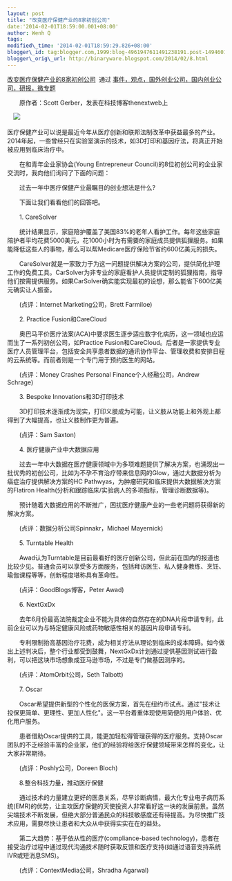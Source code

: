 ```yaml
--- 
layout: post 
title: "改变医疗保健产业的8家初创公司" 
date:'2014-02-01T18:59:00.001+08:00' 
author: Wenh Q
tags:
modified\_time: '2014-02-01T18:59:29.826+08:00' 
blogger\_id: tag:blogger.com,1999:blog-4961947611491238191.post-1494601763226067721
blogger\_orig\_url: http://binaryware.blogspot.com/2014/02/8.html
---
```

[改变医疗保健产业的8家初创公司](http://www.kuailiyu.com/article/8115.html)  通过
[事件，观点，国外创业公司，国内创业公司，研报，微专题](http://www.kuailiyu.com/)



　　原作者：Scott Gerber，发表在科技博客thenextweb上



　![](https://images-blogger-opensocial.googleusercontent.com/gadgets/proxy?url=http%3A%2F%2Fwww.kuailiyu.com%2Fuploadfile%2F2014%2F0201%2F20140201110229123.png&container=blogger&gadget=a&rewriteMime=image%2F*)　



医疗保健产业可以说是最近今年从医疗创新和联邦法制改革中获益最多的产业。2014年起，一些曾经只在实验室演示的技术，如3D打印和基因疗法，将真正开始被应用到临床治疗中。



　　在和青年企业家协会(Young Entrepreneur
Council)的8位初创公司的企业家交流时，我向他们询问了下面的问题：



　　过去一年中医疗保健产业最瞩目的创业想法是什么?



　　下面让我们看看他们的回答吧。



　　1. CareSolver



　　统计结果显示，家庭陪护覆盖了美国83%的老年人看护工作。每年这些家庭陪护者平均花费5000美元，花1000小时为有需要的家庭成员提供狐狸服务。如果能降低这些人的事物，那么可以帮Medicare医疗保险节省约600亿美元的损失。



　　CareSolver就是一家致力于为这一问题提供解决方案的公司，提供简化护理工作的免费工具。CarSolver为非专业的家庭看护人员提供定制的狐狸指南，指导他们按需提供服务。如果CarSolver确实能实现最初的设想，那么能省下600亿美元确实让人振奋。



　　(点评：Internet Marketing公司，Brett Farmiloe)



　　2. Practice Fusion和CareCloud



　　奥巴马平价医疗法案(ACA)中要求医生逐步适应数字化病历，这一领域也应运而生了一系列初创公司，如Practice
Fusion和CareCloud。后者是一家提供专业医疗人员管理平台，包括安全共享患者数据的通讯协作平台、管理收费和安排日程的云系统等。而前者则是一个专门用于预约医生的网站。



　　(点评：Money Crashes Personal Finance个人经融公司，Andrew Schrage)



　　3. Bespoke Innovations和3D打印技术



　　3D打印技术逐渐成为现实，打印义肢成为可能，让义肢从功能上和外观上都得到了大幅提高，也让义肢制作更为普遍。



　　(点评：Sam Saxton)



　　4. 医疗健康产业中大数据应用



　　过去一年中大数据在医疗健康领域中为多项难题提供了解决方案，也涌现出一批优秀的初创公司，比如为不孕不育治疗带来信息网的Glow，通过大数据分析为癌症治疗提供解决方案的HC
Pathwyas，为肿瘤研究和临床提供大数据解决方案的Flatiron
Health(分析和跟踪临床/实验病人的多项指标，管理诊断数据等)。



　　预计随着大数据应用的不断推广，困扰医疗健康产业的一些老问题将获得新的解决方案。



　　(点评：数据分析公司Spinnakr，Michael Mayernick)



　　5. Turntable Health



　　Awad认为Turntable是目前最看好的医疗创新公司，但此前在国内的报道也比较少见。普通会员可以享受多方面服务，包括拜访医生、私人健身教练、烹饪、瑜伽课程等等，创新程度堪称具有革命性。



　　(点评：GoodBlogs博客，Peter Awad)



　　6. NextGxDx



　　去年6月份最高法院裁定企业不能为具体的自然存在的DNA片段申请专利，此前企业可以为与特定健康风险或药物敏感性相关的基因片段申请专利。



　　专利限制抬高基因治疗花费，成为相关疗法从理论到临床的成本障碍。如今做出上述判决后，整个行业都受到鼓舞，NextGxDx计划通过提供基因测试进行盈利，可以把这块市场想象成亚马逊市场，不过是专门做基因测序的。



　　(点评：AtomOrbit公司，Seth Talbott)



　　7. Oscar



　　Oscar希望提供新型的个性化的医保方案，首先在纽约市试点。通过"技术让投保更简单、更理性、更加人性化"。这一平台着重体现使用简便的用户体验、优化用户服务。



　　患者借助Oscar提供的工具，能更加轻松得管理获得的医疗服务。支持Oscar团队的不乏经验丰富的企业家，他们的经验将给医疗保健领域带来怎样的变化，让大家非常期待。



　　(点评：Poshly公司，Doreen Bloch)



　　8.整合科技力量，推动医疗保健



　　通过技术的力量建立更好的医患关系，尽早诊断病情，最大化专业电子病历系统(EMR)的优势，让主攻医疗保健的天使投资人非常看好这一块的发展前景。虽然尖端技术不断发展，但绝大部分普通民众的科技敏感度还有待提高。为尽快推广技术应用，需要尽快让患者和大众从中获得实实在在的益处。



　　第二大趋势：基于依从性的医疗(compliance-based
technology)，患者在接受治疗过程中通过现代沟通技术随时获取反馈和医疗支持(如通过语音支持系统IVR或短消息SMS)。



　　(点评：ContextMedia公司，Shradha Agarwal)
